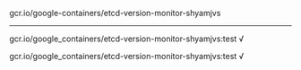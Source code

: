 gcr.io/google-containers/etcd-version-monitor-shyamjvs 

----
gcr.io/google_containers/etcd-version-monitor-shyamjvs:test √

gcr.io/google_containers/etcd-version-monitor-shyamjvs:test √

